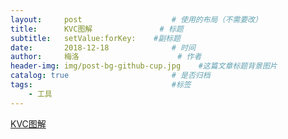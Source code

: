 ```yaml
---
layout:     post                    # 使用的布局（不需要改）
title:      KVC图解               # 标题 
subtitle:   setValue:forKey:    #副标题
date:       2018-12-18              # 时间
author:     梅洛                      # 作者
header-img: img/post-bg-github-cup.jpg    #这篇文章标题背景图片
catalog: true                       # 是否归档
tags:                               #标签
    - 工具
---
```


<a href = "https://github.com/meiluo117/meiluo117.github.io/blob/master/img/kvc%E5%8E%9F%E6%9D%A5%E5%9B%BE%E8%A7%A3.png">KVC图解</a>
